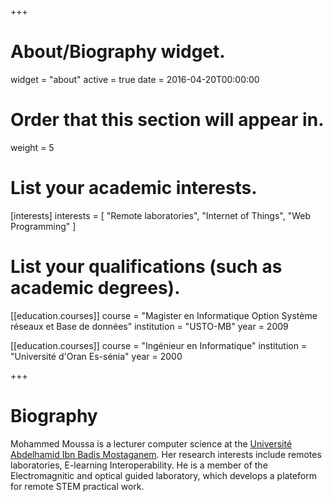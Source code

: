 +++
# About/Biography widget.
widget = "about"
active = true
date = 2016-04-20T00:00:00

# Order that this section will appear in.
weight = 5

# List your academic interests.
[interests]
  interests = [
    "Remote laboratories",
    "Internet of Things",
    "Web Programming"
  ]

# List your qualifications (such as academic degrees).
[[education.courses]]
  course = "Magister en Informatique Option Système réseaux et Base de données"
  institution = "USTO-MB"
  year = 2009

[[education.courses]]
  course = "Ingénieur en Informatique"
  institution = "Université d'Oran Es-sénia"
  year = 2000


 
+++

# Biography

Mohammed Moussa is a lecturer computer science at the [Université Abdelhamid Ibn Badis Mostaganem](https://www.univ-mosta.dz). Her research interests include remotes laboratories, E-learning Interoperability. He is a member of the Electromagnitic and optical guided laboratory, which develops a plateform for remote STEM practical work.

